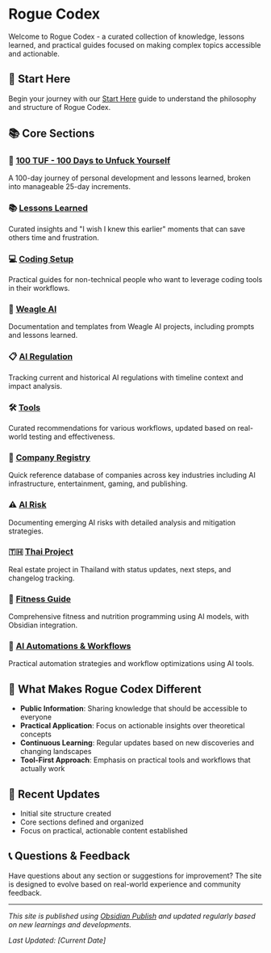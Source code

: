 # Rogue Codex

Welcome to Rogue Codex - a curated collection of knowledge, lessons learned, and practical guides focused on making complex topics accessible and actionable.

## 🚀 Start Here

Begin your journey with our [Start Here](Start%20Here.md) guide to understand the philosophy and structure of Rogue Codex.

## 📚 Core Sections

### 🎯 [100 TUF - 100 Days to Unfuck Yourself](100%20TUF/README.md)
A 100-day journey of personal development and lessons learned, broken into manageable 25-day increments.

### 📚 [Lessons Learned](Lessons%20Learned/README.md)
Curated insights and "I wish I knew this earlier" moments that can save others time and frustration.

### 💻 [Coding Setup](Coding%20Setup/README.md)
Practical guides for non-technical people who want to leverage coding tools in their workflows.

### 🤖 [Weagle AI](Weagle%20AI/README.md)
Documentation and templates from Weagle AI projects, including prompts and lessons learned.

### 📋 [AI Regulation](AI%20Regulation/README.md)
Tracking current and historical AI regulations with timeline context and impact analysis.

### 🛠️ [Tools](Tools/README.md)
Curated recommendations for various workflows, updated based on real-world testing and effectiveness.

### 🏢 [Company Registry](Company%20Registry/README.md)
Quick reference database of companies across key industries including AI infrastructure, entertainment, gaming, and publishing.

### ⚠️ [AI Risk](AI%20Risk/README.md)
Documenting emerging AI risks with detailed analysis and mitigation strategies.

### 🇹🇭 [Thai Project](Thai%20Project/README.md)
Real estate project in Thailand with status updates, next steps, and changelog tracking.

### 💪 [Fitness Guide](Fitness%20Guide/README.md)
Comprehensive fitness and nutrition programming using AI models, with Obsidian integration.

### 🔄 [AI Automations & Workflows](AI%20Automations/README.md)
Practical automation strategies and workflow optimizations using AI tools.

## 🎯 What Makes Rogue Codex Different

- **Public Information**: Sharing knowledge that should be accessible to everyone
- **Practical Application**: Focus on actionable insights over theoretical concepts
- **Continuous Learning**: Regular updates based on new discoveries and changing landscapes
- **Tool-First Approach**: Emphasis on practical tools and workflows that actually work

## 🔄 Recent Updates

- Initial site structure created
- Core sections defined and organized
- Focus on practical, actionable content established

## 📞 Questions & Feedback

Have questions about any section or suggestions for improvement? The site is designed to evolve based on real-world experience and community feedback.

---

*This site is published using [Obsidian Publish](https://obsidian.md/publish) and updated regularly based on new learnings and developments.*

*Last Updated: [Current Date]* 